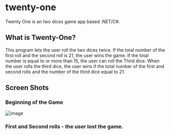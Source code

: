 # twenty-one
Twenty One is an two dices game app based .NET/C#.

## What is Twenty-One?
This program lets the user roll the two dices twice. 
If the total number of the first roll and the second roll is 21, the user wins the game.
If the total number is equal to or more than 15, the user can roll the Third dice.
When the user rolls the third dice, the user wins if the total number of the first and second rolls and the number of the third dice equal to 21.

## Screen Shots

### Beginning of the Game
![image](https://user-images.githubusercontent.com/43621205/46156504-9f8bb580-c247-11e8-9f0e-c1416c8511cc.png)

### First and Second rolls - the user lost the game.
